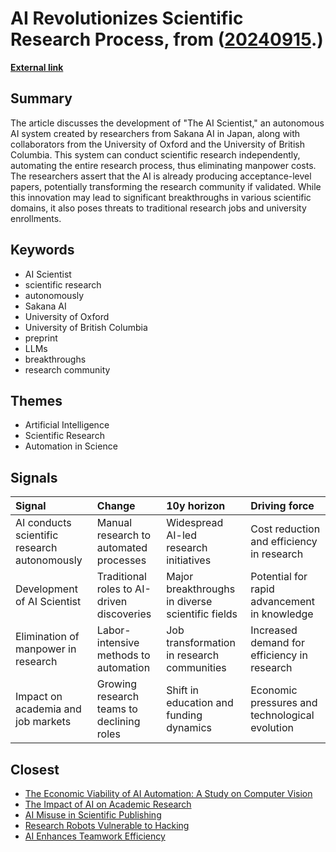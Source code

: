 # __AI Revolutionizes Scientific Research Process__, from ([20240915](https://kghosh.substack.com/p/20240915).)

__[External link](https://techxplore.com/news/2024-08-ai-scientist-scientific-autonomously.html)__



## Summary

The article discusses the development of "The AI Scientist," an autonomous AI system created by researchers from Sakana AI in Japan, along with collaborators from the University of Oxford and the University of British Columbia. This system can conduct scientific research independently, automating the entire research process, thus eliminating manpower costs. The researchers assert that the AI is already producing acceptance-level papers, potentially transforming the research community if validated. While this innovation may lead to significant breakthroughs in various scientific domains, it also poses threats to traditional research jobs and university enrollments.

## Keywords

* AI Scientist
* scientific research
* autonomously
* Sakana AI
* University of Oxford
* University of British Columbia
* preprint
* LLMs
* breakthroughs
* research community

## Themes

* Artificial Intelligence
* Scientific Research
* Automation in Science

## Signals

| Signal                                       | Change                                     | 10y horizon                                      | Driving force                                  |
|:---------------------------------------------|:-------------------------------------------|:-------------------------------------------------|:-----------------------------------------------|
| AI conducts scientific research autonomously | Manual research to automated processes     | Widespread AI-led research initiatives           | Cost reduction and efficiency in research      |
| Development of AI Scientist                  | Traditional roles to AI-driven discoveries | Major breakthroughs in diverse scientific fields | Potential for rapid advancement in knowledge   |
| Elimination of manpower in research          | Labor-intensive methods to automation      | Job transformation in research communities       | Increased demand for efficiency in research    |
| Impact on academia and job markets           | Growing research teams to declining roles  | Shift in education and funding dynamics          | Economic pressures and technological evolution |

## Closest

* [The Economic Viability of AI Automation: A Study on Computer Vision](89ee61cc0d9fa77ecb1eb4100622a53f)
* [The Impact of AI on Academic Research](04ea36e5447d3914bd8e463d50f2715f)
* [AI Misuse in Scientific Publishing](6dd4fe4c2f8f6e8fcc6f47e7ac1641cf)
* [Research Robots Vulnerable to Hacking](a693f0b1a14e29b99b33845c23ed8561)
* [AI Enhances Teamwork Efficiency](d35cc2611e8b6e8e143446ca4ee22e19)